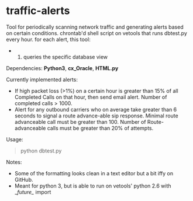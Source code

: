 # traffic-alerts
Tool for periodically scanning network traffic and generating alerts based on certain conditions. chrontab'd shell script on vetools that runs dbtest.py every hour. for each alert, this tool: 

- 1) queries the specific database view

Dependencies: **Python3**, **cx_Oracle**, **HTML.py**

Currently implemented alerts:
- If high packet loss (>1%) on a certain hour is greater than 15% of all Completed Calls on that hour, then send email alert. Number of completed calls > 1000.
- Alert for any outbound carriers who on average take greater than 6 seconds to signal a route advance-able sip response. Minimal route advanceable call must be greater than 100. Number of Route-advanceable calls must be greater than 20% of attempts.

Usage: 
> python dbtest.py

Notes: 
- Some of the formatting looks clean in a text editor but a bit iffy on GitHub.
- Meant for python 3, but is able to run on vetools' python 2.6 with \__future\__ import
